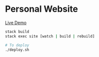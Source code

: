 # Personal Website
[Live Demo](https://kndrck.co)

```bash
stack build
stack exec site [watch | build | rebuild]

# To deploy
./deploy.sh
```